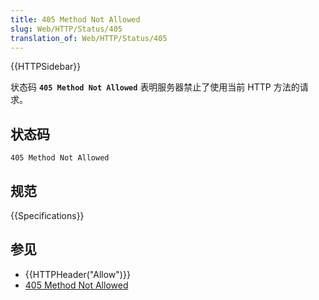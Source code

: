 ```yaml
---
title: 405 Method Not Allowed
slug: Web/HTTP/Status/405
translation_of: Web/HTTP/Status/405
---
```

{{HTTPSidebar}}

状态码 **`405 Method Not Allowed`** 表明服务器禁止了使用当前 HTTP 方法的请求。

## 状态码

```plain
405 Method Not Allowed
```

## 规范

{{Specifications}}

## 参见

- {{HTTPHeader("Allow")}}
- [405 Method Not Allowed](https://www.exai.com/blog/http-405-error)
